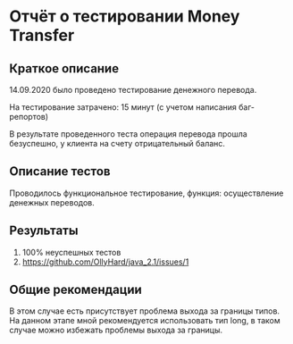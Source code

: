 # Отчёт о тестировании Money Transfer

## Краткое описание

14.09.2020 было проведено тестирование денежного перевода.

На тестирование затрачено: 15 минут (с учетом написания баг-репортов)

В результате проведенного теста операция перевода прошла безуспешно, у клиента на счету отрицательный баланс.

## Описание тестов

Проводилось функциональное тестирование, функция: осуществление денежных переводов.

## Результаты

1. 100% неуспешных тестов
2. https://github.com/OllyHard/java_2.1/issues/1

## Общие рекомендации

В этом случае есть присутствует проблема выхода за границы типов. На данном этапе мной рекомендуется использовать тип long, в таком случае можно избежать проблемы выхода за границы.
